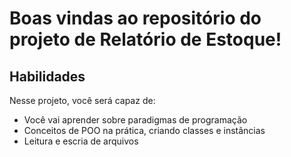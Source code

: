 # Boas vindas ao repositório do projeto de Relatório de Estoque!

## Habilidades

Nesse projeto, você será capaz de:

- Você vai aprender sobre paradigmas de programação
- Conceitos de POO na prática, criando classes e instâncias
- Leitura e escria de arquivos
